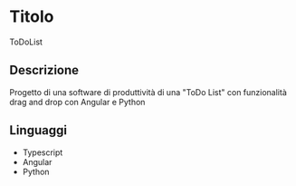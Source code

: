 
# Titolo

ToDoList

## Descrizione

Progetto di una software di produttività di 
una "ToDo List" con funzionalità drag and drop con Angular e Python

## Linguaggi

- Typescript
- Angular
- Python